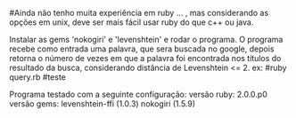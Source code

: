 
#Ainda não tenho muita experiência em ruby ... , mas considerando as opções em unix, deve ser mais fácil usar ruby do que c++ ou java.

Instalar as gems 'nokogiri' e 'levenshtein' e rodar o programa. 
O programa recebe como entrada uma palavra, que sera buscada no google, depois retorna o número de vezes em que a palavra foi encontrada nos títulos do resultado da busca, considerando distância de Levenshtein <= 2.
ex:
	#ruby query.rb
	#teste

Programa testado com a seguinte configuração:
versão ruby:
	2.0.0.p0 
versão gems:
	levenshtein-ffi (1.0.3)
	nokogiri (1.5.9)

